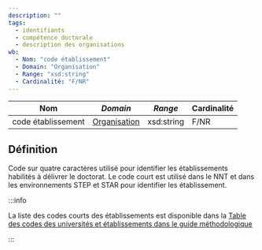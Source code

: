 ```yaml
---
description: ""
tags:
  - identifiants
  - compétence doctorale
  - description des organisations
wb:
  - Nom: "code établissement"
  - Domain: "Organisation"
  - Range: "xsd:string"
  - Cardinalité: "F/NR"
---
```


<OntologyTable frontMatter={frontMatter}/>

| **Nom**            | ***Domain***                                            | ***Range*** | **Cardinalité** |
| ------------------ | ------------------------------------------------------- | ----------- | --------------- |
| code établissement | [Organisation](../Classes/Organisation/Organisation.md) | xsd:string  | F/NR            |

## Définition

Code sur quatre caractères utilisé pour identifier les établissements habilités à délivrer le doctorat. Le code court est utilisé dans le NNT et dans les environnements STEP et STAR pour identifier les établissement.

:::info

La liste des codes courts des établissements est disponible dans la [Table des codes des universités et établissements dans le guide méthodologique](https://documentation.abes.fr/sudoc/regles/CodesUnivEtab.htm)

:::